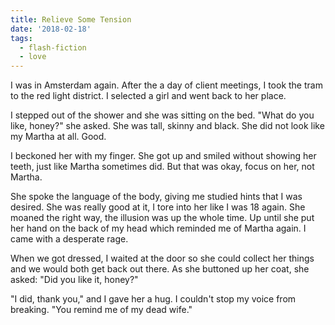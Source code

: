```yaml
---
title: Relieve Some Tension
date: '2018-02-18'
tags:
  - flash-fiction
  - love
---
```


I was in Amsterdam again. After the a day of client meetings, I took the tram to
the red light district. I selected a girl and went back to her place.

<!-- truncate -->

I stepped out of the shower and she was sitting on the bed. "What do you like,
honey?" she asked. She was tall, skinny and black. She did not look like my
Martha at all. Good.

I beckoned her with my finger. She got up and smiled without showing her teeth,
just like Martha sometimes did. But that was okay, focus on her, not Martha.

She spoke the language of the body, giving me studied hints that I was desired.
She was really good at it, I tore into her like I was 18 again. She moaned the
right way, the illusion was up the whole time. Up until she put her hand on the
back of my head which reminded me of Martha again. I came with a desperate rage.

When we got dressed, I waited at the door so she could collect her things and we
would both get back out there. As she buttoned up her coat, she asked: "Did you
like it, honey?"

"I did, thank you," and I gave her a hug. I couldn't stop my voice from
breaking. "You remind me of my dead wife."
